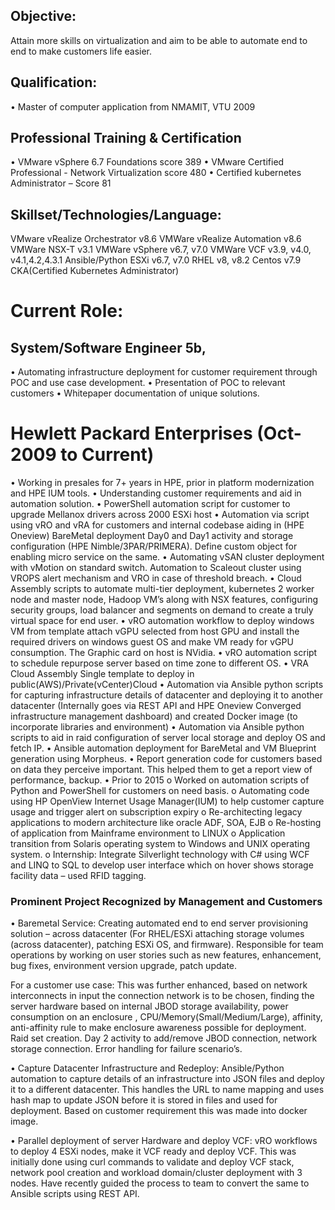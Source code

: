 ## Objective:
Attain more skills on virtualization and aim to be able to automate end to end to make customers life easier.

## Qualification:
•	Master of computer application from NMAMIT, VTU 2009
## Professional Training & Certification
•	VMware vSphere 6.7 Foundations  score 389
•	VMware Certified Professional - Network Virtualization score 480
•	Certified kubernetes Administrator – Score 81


## Skillset/Technologies/Language:
VMware vRealize Orchestrator v8.6
VMWare vRealize Automation v8.6
VMWare NSX-T v3.1
VMWare vSphere v6.7, v7.0
VMWare VCF v3.9, v4.0, v4.1,4.2,4.3.1
Ansible/Python
ESXi v6.7, v7.0
RHEL v8, v8.2
Centos v7.9
CKA(Certified Kubernetes Administrator)

# Current Role:
## System/Software Engineer 5b, 
•	Automating infrastructure deployment for customer requirement through POC and use case development. 
•	Presentation of POC to relevant customers
•	Whitepaper documentation of unique solutions.

# Hewlett Packard Enterprises (Oct-2009 to Current) 
•	Working in presales for 7+ years in HPE, prior in platform modernization and HPE IUM tools.
•	Understanding customer requirements and aid in automation solution.
•	PowerShell automation script for customer to upgrade Mellanox drivers across 2000 ESXi host
•	Automation via script using vRO and vRA for customers and internal codebase aiding in (HPE Oneview) BareMetal deployment Day0 and Day1 activity and storage configuration (HPE Nimble/3PAR/PRIMERA). Define custom object for enabling micro service on the same.
•	Automating vSAN cluster deployment with vMotion on standard switch. Automation to Scaleout cluster using VROPS alert mechanism and VRO in case of threshold breach.
•	Cloud Assembly scripts to automate multi-tier deployment, kubernetes 2 worker node and master node, Hadoop VM’s along with NSX features, configuring security groups, load balancer and segments on demand to create a truly virtual space for end user.
•	vRO automation workflow to deploy windows VM from template attach vGPU selected from host GPU and install the required drivers on windows guest OS and make VM ready for vGPU consumption. The Graphic card on host is NVidia.
•	vRO automation script to schedule repurpose server based on time zone to different OS.
•	VRA Cloud Assembly Single template to deploy in public(AWS)/Private(vCenter)Cloud
•	Automation via Ansible python scripts for capturing infrastructure details of datacenter and deploying it to another datacenter (Internally goes via REST API and HPE Oneview Converged infrastructure management dashboard) and created Docker image (to incorporate libraries and environment)
•	Automation via Ansible python scripts to aid in raid configuration of server local storage and deploy OS and fetch IP.
•	Ansible automation deployment for BareMetal and VM Blueprint generation using Morpheus.
•	Report generation code for customers based on data they perceive important. This helped them to get a report view of performance, backup.
•	Prior to 2015 
o	Worked on automation scripts of Python and PowerShell for customers on need basis.
o	Automating code using HP OpenView Internet Usage Manager(IUM) to help customer capture usage and trigger alert on subscription expiry
o	Re-architecting legacy applications to modern architecture like oracle ADF, SOA, EJB
o	Re-hosting of application from Mainframe environment to LINUX
o	Application transition from Solaris operating system to Windows and UNIX operating system.
o	Internship: Integrate Silverlight technology with C# using WCF and LINQ to SQL to develop user interface which on hover shows storage facility data – used RFID tagging.

### Prominent Project Recognized by Management and Customers
•	Baremetal Service: 
Creating automated end to end server provisioning solution – across datacenter (For RHEL/ESXi attaching storage volumes (across datacenter), patching ESXi OS, and firmware). Responsible for team operations by working on user stories such as new features, enhancement, bug fixes, environment version upgrade, patch update.  

For a customer use case: This was further enhanced, based on network interconnects in input the connection network is to be chosen, finding the server hardware based on internal JBOD storage availability, power consumption on an enclosure , CPU/Memory(Small/Medium/Large), affinity, anti-affinity rule to make enclosure awareness possible for deployment. Raid set creation. Day 2 activity to add/remove JBOD connection, network storage connection. Error handling for failure scenario’s.

•	Capture Datacenter Infrastructure and Redeploy:
Ansible/Python automation to capture details of an infrastructure into JSON files and deploy it to a different datacenter. This handles the URL to name mapping and uses hash map to update JSON before it is stored in files and used for deployment. Based on customer requirement this was made into docker image.

•	Parallel deployment of server Hardware and deploy VCF:
vRO workflows to deploy 4 ESXi nodes, make it VCF ready and deploy VCF. This was initially done using curl commands to validate and deploy VCF stack, network pool creation and workload domain/cluster deployment with 3 nodes. Have recently guided the process to team to convert the same to Ansible scripts using REST API.
